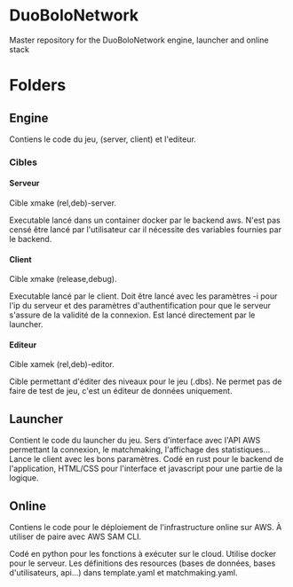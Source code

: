 # DuoBoloNetwork
 Master repository for the DuoBoloNetwork engine, launcher and online stack

# Folders

## Engine

Contiens le code du jeu, (server, client) et l'editeur.

### Cibles
#### Serveur

Cible xmake (rel,deb)-server.

Executable lancé dans un container docker par le backend aws. N'est pas censé être lancé par l'utilisateur car il nécessite des variables fournies par le backend.

#### Client

Cible xmake (release,debug).

Executable lancé par le client. Doit être lancé avec les paramètres -i pour l'ip du serveur et des paramètres d'authentification pour que le serveur s'assure de la validité de la connexion. Est lancé directement par le launcher.

#### Editeur

Cible xamek (rel,deb)-editor.

Cible permettant d'éditer des niveaux pour le jeu (.dbs). Ne permet pas de faire de test de jeu, c'est un éditeur de données uniquement.

## Launcher

Contient le code du launcher du jeu. Sers d'interface avec l'API AWS permettant la connexion, le matchmaking, l'affichage des statistiques... Lance le client avec les bons paramètres. Codé en rust pour le backend de l'application, HTML/CSS pour l'interface et javascript pour une partie de la logique.

## Online

Contiens le code pour le déploiement de l'infrastructure online sur AWS. À utiliser de paire avec AWS SAM CLI.

Codé en python pour les fonctions à exécuter sur le cloud. Utilise docker pour le serveur. Les définitions des resources (bases de données, bases d'utilisateurs, api...) dans template.yaml et matchmaking.yaml.
